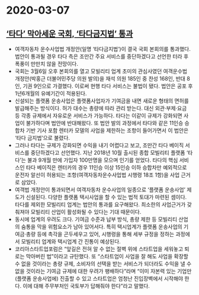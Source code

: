 # 2020-03-07

## [‘타다’ 막아세운 국회, ‘타다금지법’ 통과](http://www.bloter.net/archives/373709)

- 여객자동차 운수사업법 개정안(일명 ‘타다금지법’)이 결국 국회 본회의를 통과했다. 법안이 통과될 경우 타다 측은 조만간 주요 서비스를 중단하겠다고 선언한 터라 후폭풍이 만만치 않을 전망이다.
- 국회는 3월6일 오후 본회의를 열고 모빌리티 업계 초미의 관심사였던 여객운수법 개정안(박홍근 더불어민주당 의원 발의)을 재석 의원 185인 중 찬성 168인, 반대 8인, 기권 9인으로 가결했다. 이로써 현행 타다 서비스는 불법이 됐다. 법안은 공포 후 1년6개월의 유예기간이 적용된다.
- 신설되는 플랫폼 운송사업은 플랫폼사업자가 기여금을 내면 새로운 형태의 면허를 발급해주는 방식이다. 허가 대수는 총량에 따라 관리 받는다. 대신 외관·부제·요금 등 각종 규제에서 자유로운 서비스가 가능하다. 타다는 이같이 규제가 강화되면 사업이 불가하다며 법안에 반대해왔다. 또 법안 발의 과정에서 타다와 같은 11인승 승합차 기반 기사 포함 렌터카 모델의 사업을 제한하는 조항이 들어가면서 이 법안은 ‘타다 금지법’으로 불렸다.
- 그러나 타다는 규제가 강화되면 수익을 내기 어렵다고 보고, 조만간 타다 베이직 서비스를 중단하겠다고 선언했다. 지난 2018년 10월 출시된 종합 모빌리티 플랫폼 ‘타다’는 불과 9개월 만에 가입자 100만명을 모으며 인기를 얻었다. 타다의 핵심 서비스인 타다 베이직은 렌터카의 경우 11인승 이상 15인승 이하 승합차만 예외적으로 운전자 알선이 허용되는 조항(여객자동차운수사업법 시행령 18조 1항)을 사업 근거로 삼았다.
- 여객법 개정안이 통과되면서 여객자동차 운수사업의 일종으로 ‘플랫폼 운송사업’ 제도가 신설된다. 다양한 플랫폼 택시사업을 할 수 있는 법적 토대가 마련된 셈이다. 타다를 제외한 모빌리티 업계는 법안의 통과를 요구해왔다. 최소한의 사업근거가 갖춰져야 모빌리티 산업이 활성화될 수 있다는 기대 때문이다.
- 동시에 업계의 우려도 크다. 기여금 수준과 납부 방식, 총량 제한 등 모빌리티 산업의 숨통을 막을 위험요소가 남아 있어서다. 특히 택시업계가 플랫폼 운송사업의 기여금·총량 등에 촉각을 곤두세우고 있어, 시행령을 통해 세부 규정을 정하는 과정에서 모빌리티 업계와 택시업계 간 진통이 예상된다.
- 코리아스타트업포럼은 “앞길은 전혀 알 수 없는 절벽 위에 스타트업을 세워놓고 퇴로는 막아버린 법”이라고 규탄했다. 또 “스타트업이 사업을 잘 해도 사업을 확장할 수 없을 것이라는 총량 규제, 소비자의 선택을 받는 서비스가 되더라도 수익을 낼 수 없을 것이라는 기여금 규제에 대한 우려가 팽배하다”라며 “이미 자본력 있는 기업만 (플랫폼 운송사업에) 진출할 수 있고 스타트업은 엄청난 진입장벽에서 시작해야 한다. 이에 대해 주무부처인 국토부가 답해줘야 한다”라고 말했다.